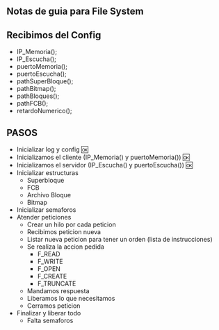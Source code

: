 Notas de guia para File System
--

## Recibimos del Config
- IP_Memoria();
- IP_Escucha();
- puertoMemoria();
- puertoEscucha();
- pathSuperBloque();
- pathBitmap();
- pathBloques();
- pathFCB();
- retardoNumerico();

## PASOS
- Inicializar log y config :ok:
- Inicializamos el cliente (IP_Memoria() y puertoMemoria()) :ok:
- Inicializamos el servidor (IP_Escucha() y puertoEscucha()) :ok:
- Inicializar estructuras
    - Superbloque
    - FCB
    - Archivo Bloque
    - Bitmap
- Inicializar semaforos
- Atender peticiones
    - Crear un hilo por cada peticion
    - Recibimos peticion nueva
    - Listar nueva peticion para tener un orden (lista de instrucciones)
    - Se realiza la accion pedida
        - F_READ
        - F_WRITE
        - F_OPEN
        - F_CREATE
        - F_TRUNCATE
    - Mandamos respuesta
    - Liberamos lo que necesitamos
    - Cerramos peticion
- Finalizar y liberar todo 
    - Falta semaforos